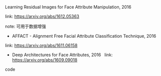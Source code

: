

Learning Residual Images for Face Attribute Manipulation, 2016

link: https://arxiv.org/abs/1612.05363

note: 可用于数据增强


* AFFACT - Alignment Free Facial Attribute Classification Technique, 2016

link: https://arxiv.org/abs/1611.06158


* Deep Architectures for Face Attributes, 2016
 
link:  https://arxiv.org/abs/1609.09018

code



